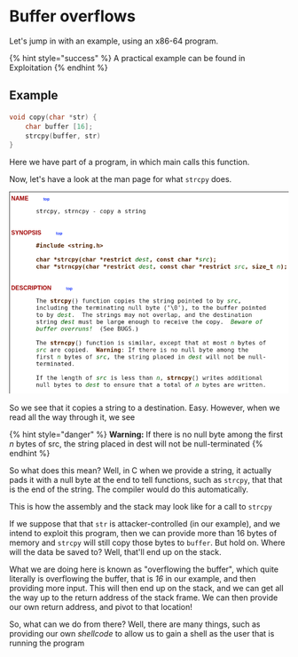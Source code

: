 # Buffer overflows

Let's jump in with an example, using an x86-64 program.

{% hint style="success" %}
A practical example can be found in Exploitation
{% endhint %}

## Example <a id="example"></a>

```c
void copy(char *str) {
    char buffer [16];
    strcpy(buffer, str)
}
```

Here we have part of a program, in which main calls this function.

Now, let's have a look at the man page for what `strcpy` does.

![](../../../../.gitbook/assets/2021-06-01_scrot%20%281%29.png)

So we see that it copies a string to a destination. Easy. However, when we read all the way through it, we see

{% hint style="danger" %}
**Warning:** If there is no null byte among the first _n_ bytes of src, the string placed in dest will not be null-terminated
{% endhint %}

So what does this mean? Well, in C when we provide a string, it actually pads it with a null byte at the end to tell functions, such as `strcpy`, that that is the end of the string. The compiler would do this automatically.

This is how the assembly and the stack may look like for a call to `strcpy`

If we suppose that that `str` is attacker-controlled \(in our example\), and we intend to exploit this program, then we can provide more than 16 bytes of memory and `strcpy` will still copy those bytes to `buffer`. But hold on. Where will the data be saved to? Well, that'll end up on the stack.

What we are doing here is known as "overflowing the buffer", which quite literally is overflowing the buffer, that is _16_ in our example, and then providing more input. This will then end up on the stack, and we can get all the way up to the return address of the stack frame. We can then provide our own return address, and pivot to that location!

So, what can we do from there? Well, there are many things, such as providing our own _shellcode_ to allow us to gain a shell as the user that is running the program

